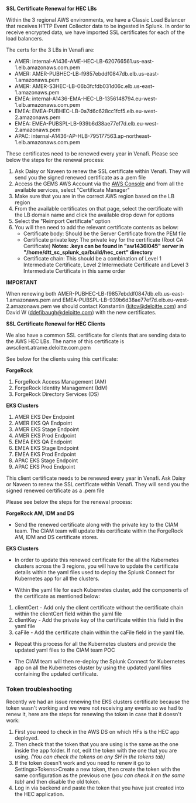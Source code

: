 **SSL Certificate Renewal for HEC LBs**

Within the 3 regional AWS environments, we have a Classic Load Balancer that receives HTTP Event Collector data to be ingested in Splunk. In order to receive encrypted data, we have imported SSL certificates for each of the load balancers. 

The certs for the 3 LBs in Venafi are:
- AMER: internal-A1436-AME-HEC-LB-620766561.us-east-1.elb.amazonaws.com.pem
- AMER: AMER-PUBHEC-LB-f9857ebddf0847db.elb.us-east-1.amazonaws.pem
- AMER: AMER-S3HEC-LB-06b3fcfdb031d06c.elb.us-east-1.amazonaws.pem
- EMEA: internal-A1436-EMA-HEC-LB-1356148794.eu-west-1.elb.amazonaws.com.pem
- EMEA: EMEA-PUBHEC-LB-0a7d6c628cc1fcf5.elb.eu-west-2.amazonaws.pem
- EMEA: EMEA-PUBSPL-LB-939b6d38ae77ef7d.elb.eu-west-2.amazonaws.pem
- APAC: internal-A1436-AP-HLB-795177563.ap-northeast-1.elb.amazonaws.com.pem

These certificates need to be renewed every year in Venafi. Please see below the steps for the renewal process:

1. Ask Daisy or Naveen to renew the SSL certificate within Venafi. They will send you the signed renewed certificate as a .pem file
2. Access the GEMS AWS Account via the [AWS Console](https://account.activedirectory.windowsazure.com/r#/applications) and from all the available services, select "Certificate Manager"
3. Make sure that you are in the correct AWS region based on the LB region
4. From the available certificates on that page, select the certificate with the LB domain name and click the available drop down for options
5. Select the "Reimport Certificate" option
6. You will then need to add the relevant certificate contents as below:
   - Certificate body: Should be the Server Certificate from the PEM file
   - Certificate private key: The private key for the certificate (Root CA Certificate)
**Notes: .keys can be found in "aw1436l045" server in "/home/dtt_sc_splunk_qa/build/hec_cert" directory**
   - Certificate chain: This should be a combination of Level 1 Intermediate Certificate, Level 2 Intermediate Certificate and Level 3 Intermediate Certificate in this same order  

**IMPORTANT**

When renewing both AMER-PUBHEC-LB-f9857ebddf0847db.elb.us-east-1.amazonaws.pem and EMEA-PUBSPL-LB-939b6d38ae77ef7d.elb.eu-west-2.amazonaws.pem we should contact Konstantin (kitov@deloitte.com) and David W (ddefibaugh@deloitte.com) with the new certificates.

**SSL Certificate Renewal for HEC Clients**

We also have a common SSL certificate for clients that are sending data to the AWS HEC LBs. The name of this certificate is awsclient.atrame.deloitte.com.pem

See below for the clients using this certificate:

**ForgeRock**
1. ForgeRock Access Management (AM)
2. ForgeRock Identity Management (IdM) 
3. ForgeRock Directory Services (DS) 

**EKS Clusters**
1. AMER EKS Dev Endpoint
2. AMER EKS QA Endpoint
3. AMER EKS Stage Endpoint
4. AMER EKS Prod Endpoint
5. EMEA EKS QA Endpoint
6. EMEA EKS Stage Endpoint
7. EMEA EKS Prod Endpoint
8. APAC EKS Stage Endpoint
9. APAC EKS Prod Endpoint


This client certificate needs to be renewed every year in Venafi. Ask Daisy or Naveen to renew the SSL certificate within Venafi. They will send you the signed renewed certificate as a .pem file

Please see below the steps for the renewal process:

**ForgeRock AM, IDM and DS**

- Send the renewed certificate along with the private key to the CIAM team. The CIAM team will update this certificate within the ForgeRock AM, IDM and DS certificate stores.

**EKS Clusters**
- In order to update this renewed certificate for the all the Kubernetes clusters across the 3 regions, you will have to update the certificate details within the yaml files used to deploy the Splunk Connect for Kubernetes app for all the clusters.  

- Within the yaml file for each Kubernetes cluster, add the components of the certificate as mentioned below:
1. clientCert - Add only the client certificate without the certificate chain within the clientCert field within the yaml file
2. clientKey - Add the private key of the certificate within this field in the yaml file
3. caFile - Add the certificate chain within the caFile field in the yaml file.

- Repeat this process for all the Kubernetes clusters and provide the updated yaml files to the CIAM team POC

- The CIAM team will then re-deploy the Splunk Connect for Kubernetes app on all the Kubernetes cluster by using the updated yaml files containing the updated certificate.


### **Token troubleshooting**

Recently we had an issue renewing the EKS clusters certificate because the token wasn't working and we were not receiving any events so we had to renew it, here are the steps for renewing the token in case that it doesn't work:

1. First you need to check in the AWS DS on which HFs is the HEC app deployed.
2. Then check that the token that you are using is the same as the one inside the app folder. If not, edit the token with the one that you are using. _(You can check the tokens on any SH in the tokens tab)_
3. If the token doesn't work and you need to renew it go to Settings>Tokens>Create a new token, then create the token with the same configuration as the previous one (_you can check it on the same tab)_ and then disable the old token.
4. Log in via backend and paste the token that you have just created into the HEC application.




